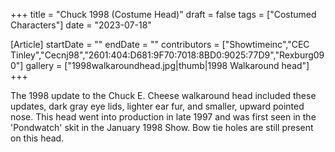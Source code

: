 +++
title = "Chuck 1998 (Costume Head)"
draft = false
tags = ["Costumed Characters"]
date = "2023-07-18"

[Article]
startDate = ""
endDate = ""
contributors = ["Showtimeinc","CEC Tinley","Cecnj98","2601:404:D681:9F70:7018:8BD0:9025:77D9","Rexburg090"]
gallery = ["1998walkaroundhead.jpg|thumb|1998 Walkaround head"]
+++

The 1998 update to the Chuck E. Cheese walkaround head included these updates, dark gray eye lids, lighter ear fur, and smaller, upward pointed nose. This head went into production in late 1997 and was first seen in the 'Pondwatch' skit in the January 1998 Show. Bow tie holes are still present on this head.